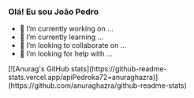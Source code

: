 ### Olá! Eu sou João Pedro


- 🔭 I’m currently working on ...
- 🌱 I’m currently learning ...
- 👯 I’m looking to collaborate on ...
- 🤔 I’m looking for help with ...
<div>
[![Anurag's GitHub stats](https://github-readme-stats.vercel.app/apiPedroka72=anuraghazra)](https://github.com/anuraghazra/github-readme-stats)
</div>
